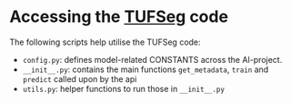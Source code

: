 # Accessing the [TUFSeg](https://github.com/emvollmer/TUFSeg) code

The following scripts help utilise the TUFSeg code:

- `config.py`: defines model-related CONSTANTS across the AI-project.
- `__init__.py`: contains the main functions `get_metadata`, `train`
  and `predict` called upon by the api
- `utils.py`: helper functions to run those in `__init__.py`
